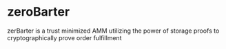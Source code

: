 # zeroBarter
zerBarter is a trust minimized AMM utilizing the power of storage proofs to cryptographically prove order fulfillment
